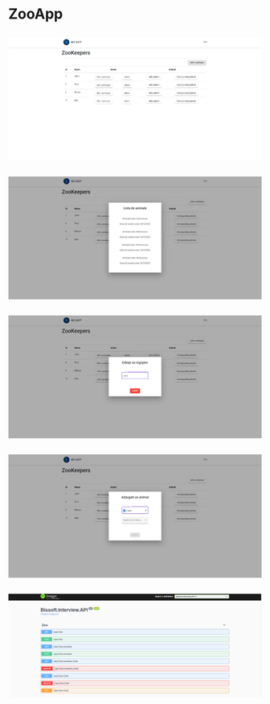 # ZooApp

## 
![1](img/ss1.png)
##
![2](img/ss2.png)
##
![3](img/ss3.png)
##
![4](img/ss4.png)
##
![5](img/ss5.png)